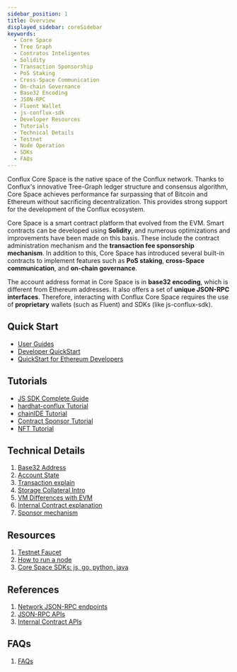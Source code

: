 ```yaml
---
sidebar_position: 1
title: Overview
displayed_sidebar: coreSidebar
keywords:
  - Core Space
  - Tree Graph
  - Contratos Inteligentes
  - Solidity
  - Transaction Sponsorship
  - PoS Staking
  - Cross-Space Communication
  - On-chain Governance
  - Base32 Encoding
  - JSON-RPC
  - Fluent Wallet
  - js-conflux-sdk
  - Developer Resources
  - Tutorials
  - Technical Details
  - Testnet
  - Node Operation
  - SDKs
  - FAQs
---
```


Conflux Core Space is the native space of the Conflux network. Thanks to Conflux's innovative Tree-Graph ledger structure and consensus algorithm, Core Space achieves performance far surpassing that of Bitcoin and Ethereum without sacrificing decentralization. This provides strong support for the development of the Conflux ecosystem.

Core Space is a smart contract platform that evolved from the EVM. Smart contracts can be developed using **Solidity**, and numerous optimizations and improvements have been made on this basis. These include the contract administration mechanism and the **transaction fee sponsorship mechanism**. In addition to this, Core Space has introduced several built-in contracts to implement features such as **PoS staking**, **cross-Space communication**, and **on-chain governance**.

The account address format in Core Space is in **base32 encoding**, which is different from Ethereum addresses. It also offers a set of **unique JSON-RPC interfaces**. Therefore, interacting with Conflux Core Space requires the use of **proprietary** wallets (such as Fluent) and SDKs (like js-conflux-sdk).

## Quick Start

- [User Guides](./getting-started/)
- [Developer QuickStart](./core-developer-quickstart)
- [QuickStart for Ethereum Developers](./build/quickstart-for-eth-devs)

## Tutorials

- [JS SDK Complete Guide](./tutorials/js-conflux-sdk)
- [hardhat-conflux Tutorial](./tutorials/hardhat-conflux-plugin)
- [chainIDE Tutorial](./tutorials/chainide)
- [Contract Sponsor Tutorial](./tutorials/how-to-sponsor-contract)
- [NFT Tutorial](./tutorials/nft-tutorial)

## Technical Details

1. [Base32 Address](./core-space-basics/addresses)
2. [Account State](./core-space-basics/accounts)
3. [Transaction explain](./core-space-basics/transactions/overview.md)
4. [Storage Collateral Intro](./core-space-basics/storage)
5. [VM Differences with EVM](./core-space-basics/vm-difference)
6. [Internal Contract explanation](./core-space-basics/internal-contracts/)
7. [Sponsor mechanism](./core-space-basics/sponsor-mechanism)

## Resources

1. [Testnet Faucet](https://faucet.confluxnetwork.org/)
2. [How to run a node](../general/run-a-node/Overview)
3. [Core Space SDKs: js, go, python, java](./build/sdks-and-tools/sdks.md)

## References

1. [Network JSON-RPC endpoints](./core-endpoints.md)
2. [JSON-RPC APIs](./build/json-rpc/)
3. [Internal Contract APIs](./core-space-basics/internal-contracts/)

## FAQs

1. [FAQs](./FAQs.md)
